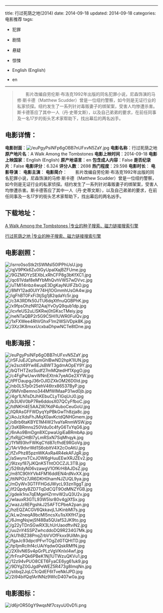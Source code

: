 
---
title: 行过死荫之地(2014)
date: 2014-09-18
updated: 2014-09-18
categories: 电影推荐
tags:
- 犯罪
- 剧情
- 悬疑
- 惊悚

- English (English)
- en
---


> 　　影片改编自劳伦斯·布洛克1992年出版的同名犯罪小说，尼森饰演的马修·斯卡德（Matthew Scudder）曾是一位纽约警察，如今则是无证行业的私家侦探。纽约发生了一系列针对毒贩妻子的绑架案，受害人均惨遭杀害。斯卡德答应了其中一人（丹·史蒂文斯），以及自己弟弟的要求，在前任同事及一名17岁的街头艺术家帮助下，找出幕后的两名凶手。

## **电影详情**：

**电影封面**：<img src="https://image.tmdb.org/t/p/w200/euPgyPsiNFp6gOBB7nUFxvN5ZaY.jpg" alt="/euPgyPsiNFp6gOBB7nUFxvN5ZaY.jpg" title="/euPgyPsiNFp6gOBB7nUFxvN5ZaY.jpg">
**电影名称**：行过死荫之地
**原产地片名**：A Walk Among the Tombstones
**电影上映时间**：2014-09-18
**电影上映国家**：English (English)
**原产地语言**：en
**包含成人内容**：False
**是否纪录片**：False
**电影评分**：6.324
**评分人数**：2698
**热门程度**：29.598
**电影时长**：
**电影导演**：
**电影主演**：
**电影简介**：　　影片改编自劳伦斯·布洛克1992年出版的同名犯罪小说，尼森饰演的马修·斯卡德（Matthew Scudder）曾是一位纽约警察，如今则是无证行业的私家侦探。纽约发生了一系列针对毒贩妻子的绑架案，受害人均惨遭杀害。斯卡德答应了其中一人（丹·史蒂文斯），以及自己弟弟的要求，在前任同事及一名17岁的街头艺术家帮助下，找出幕后的两名凶手。

## **下载地址**：
[A Walk Among the Tombstones |专业的种子搜索、磁力链接搜索引擎](https://movie.amd794.com:2083/?search=A%20Walk%20Among%20the%20Tombstones&ordering=&mode=match_phrase&page_size=10&page=1)

[行过死荫之地 |专业的种子搜索、磁力链接搜索引擎](https://movie.amd794.com:2083/?search=%E8%A1%8C%E8%BF%87%E6%AD%BB%E8%8D%AB%E4%B9%8B%E5%9C%B0&ordering=&mode=match_phrase&page_size=10&page=1)
 

## **电影剧照**：
<img src="https://image.tmdb.org/t/p/original/isrro0soStk2tSWMsI50lPPhUsU.jpg" alt="/isrro0soStk2tSWMsI50lPPhUsU.jpg" title="/isrro0soStk2tSWMsI50lPPhUsU.jpg"><img src="https://image.tmdb.org/t/p/original/qjV9PKk6Zu0IGyUpalXajBZFUme.jpg" alt="/qjV9PKk6Zu0IGyUpalXajBZFUme.jpg" title="/qjV9PKk6Zu0IGyUpalXajBZFUme.jpg"><img src="https://image.tmdb.org/t/p/original/9GZMOYzSEXbLxRhCFP8g3bKfXC1.jpg" alt="/9GZMOYzSEXbLxRhCFP8g3bKfXC1.jpg" title="/9GZMOYzSEXbLxRhCFP8g3bKfXC1.jpg"><img src="https://image.tmdb.org/t/p/original/qc61Vdaf8eMYbMhQvhVW57wDVvc.jpg" alt="/qc61Vdaf8eMYbMhQvhVW57wDVvc.jpg" title="/qc61Vdaf8eMYbMhQvhVW57wDVvc.jpg"><img src="https://image.tmdb.org/t/p/original/uTMI14nbz4wupE3DgKayNUlFZbO.jpg" alt="/uTMI14nbz4wupE3DgKayNUlFZbO.jpg" title="/uTMI14nbz4wupE3DgKayNUlFZbO.jpg"><img src="https://image.tmdb.org/t/p/original/8MY12ad0UlY74Hj1OGmmhUsOA4w.jpg" alt="/8MY12ad0UlY74Hj1OGmmhUsOA4w.jpg" title="/8MY12ad0UlY74Hj1OGmmhUsOA4w.jpg"><img src="https://image.tmdb.org/t/p/original/igFhBT0FxFi3tjSg1j82qdaYc5r.jpg" alt="/igFhBT0FxFi3tjSg1j82qdaYc5r.jpg" title="/igFhBT0FxFi3tjSg1j82qdaYc5r.jpg"><img src="https://image.tmdb.org/t/p/original/c3A3RDfk50JTU6dqXtfnuQGBPhK.jpg" alt="/c3A3RDfk50JTU6dqXtfnuQGBPhK.jpg" title="/c3A3RDfk50JTU6dqXtfnuQGBPhK.jpg"><img src="https://image.tmdb.org/t/p/original/x9fpsOhzNR12AajYvOyQ9qub1dp.jpg" alt="/x9fpsOhzNR12AajYvOyQ9qub1dp.jpg" title="/x9fpsOhzNR12AajYvOyQ9qub1dp.jpg"><img src="https://image.tmdb.org/t/p/original/icvfeUS2uLlSKRwj0tGKscTMeiy.jpg" alt="/icvfeUS2uLlSKRwj0tGKscTMeiy.jpg" title="/icvfeUS2uLlSKRwj0tGKscTMeiy.jpg"><img src="https://image.tmdb.org/t/p/original/neNTaQBP2r5G9C5HI1UWR0FulQv.jpg" alt="/neNTaQBP2r5G9C5HI1UWR0FulQv.jpg" title="/neNTaQBP2r5G9C5HI1UWR0FulQv.jpg"><img src="https://image.tmdb.org/t/p/original/1xFXWee4RhVGhxF1m2WSiVDpk8K.jpg" alt="/1xFXWee4RhVGhxF1m2WSiVDpk8K.jpg" title="/1xFXWee4RhVGhxF1m2WSiVDpk8K.jpg"><img src="https://image.tmdb.org/t/p/original/3Xz3K8mxxUcxbaDhpwNCTe8tDne.jpg" alt="/3Xz3K8mxxUcxbaDhpwNCTe8tDne.jpg" title="/3Xz3K8mxxUcxbaDhpwNCTe8tDne.jpg">

## **电影海报**：
<img src="https://image.tmdb.org/t/p/original/euPgyPsiNFp6gOBB7nUFxvN5ZaY.jpg" alt="/euPgyPsiNFp6gOBB7nUFxvN5ZaY.jpg" title="/euPgyPsiNFp6gOBB7nUFxvN5ZaY.jpg"><img src="https://image.tmdb.org/t/p/original/r5FJuEJCphumGhlBwND2hpK1IUN.jpg" alt="/r5FJuEJCphumGhlBwND2hpK1IUN.jpg" title="/r5FJuEJCphumGhlBwND2hpK1IUN.jpg"><img src="https://image.tmdb.org/t/p/original/e2sct49Yw8EJsBWT3gdmAOpEY9Y.jpg" alt="/e2sct49Yw8EJsBWT3gdmAOpEY9Y.jpg" title="/e2sct49Yw8EJsBWT3gdmAOpEY9Y.jpg"><img src="https://image.tmdb.org/t/p/original/bQTHTZezSudf27mMQtedHf1XpgO.jpg" alt="/bQTHTZezSudf27mMQtedHf1XpgO.jpg" title="/bQTHTZezSudf27mMQtedHf1XpgO.jpg"><img src="https://image.tmdb.org/t/p/original/c4FgPwUwvWNnEXtnk7yeAGe2XYW.jpg" alt="/c4FgPwUwvWNnEXtnk7yeAGe2XYW.jpg" title="/c4FgPwUwvWNnEXtnk7yeAGe2XYW.jpg"><img src="https://image.tmdb.org/t/p/original/tPFDaupgJ36rOJIDZXkOM26D0Id.jpg" alt="/tPFDaupgJ36rOJIDZXkOM26D0Id.jpg" title="/tPFDaupgJ36rOJIDZXkOM26D0Id.jpg"><img src="https://image.tmdb.org/t/p/original/nb0L57p0r25ehV46trx86537ByP.jpg" alt="/nb0L57p0r25ehV46trx86537ByP.jpg" title="/nb0L57p0r25ehV46trx86537ByP.jpg"><img src="https://image.tmdb.org/t/p/original/9MVnBemno344MfWlMaaP31wd0jb.jpg" alt="/9MVnBemno344MfWlMaaP31wd0jb.jpg" title="/9MVnBemno344MfWlMaaP31wd0jb.jpg"><img src="https://image.tmdb.org/t/p/original/4gr1LN1sDtJhKEbuCLyTlGqUrJ0.jpg" alt="/4gr1LN1sDtJhKEbuCLyTlGqUrJ0.jpg" title="/4gr1LN1sDtJhKEbuCLyTlGqUrJ0.jpg"><img src="https://image.tmdb.org/t/p/original/b3U6V0bP7Re6ddosX07QCyFfboC.jpg" alt="/b3U6V0bP7Re6ddosX07QCyFfboC.jpg" title="/b3U6V0bP7Re6ddosX07QCyFfboC.jpg"><img src="https://image.tmdb.org/t/p/original/tdNKH4E5AAZIR7KdP4uboCeuGoU.jpg" alt="/tdNKH4E5AAZIR7KdP4uboCeuGoU.jpg" title="/tdNKH4E5AAZIR7KdP4uboCeuGoU.jpg"><img src="https://image.tmdb.org/t/p/original/lQRAsGFFWDyqYpPBkGwTh8zja8c.jpg" alt="/lQRAsGFFWDyqYpPBkGwTh8zja8c.jpg" title="/lQRAsGFFWDyqYpPBkGwTh8zja8c.jpg"><img src="https://image.tmdb.org/t/p/original/AoJzXdsFhJMqX0avKctdQNHGmem.jpg" alt="/AoJzXdsFhJMqX0avKctdQNHGmem.jpg" title="/AoJzXdsFhJMqX0avKctdQNHGmem.jpg"><img src="https://image.tmdb.org/t/p/original/oBrb6taKBYE1M4W21vaYaRnmWSW.jpg" alt="/oBrb6taKBYE1M4W21vaYaRnmWSW.jpg" title="/oBrb6taKBYE1M4W21vaYaRnmWSW.jpg"><img src="https://image.tmdb.org/t/p/original/3sKBRmns250Vdu0c4fyG6TxYqG6.jpg" alt="/3sKBRmns250Vdu0c4fyG6TxYqG6.jpg" title="/3sKBRmns250Vdu0c4fyG6TxYqG6.jpg"><img src="https://image.tmdb.org/t/p/original/6nAo9BmDgn8XCpwaUgiEaBRmbAp.jpg" alt="/6nAo9BmDgn8XCpwaUgiEaBRmbAp.jpg" title="/6nAo9BmDgn8XCpwaUgiEaBRmbAp.jpg"><img src="https://image.tmdb.org/t/p/original/fxRjjjCHtBl7yLmRSxN7SqMhqyk.jpg" alt="/fxRjjjCHtBl7yLmRSxN7SqMhqyk.jpg" title="/fxRjjjCHtBl7yLmRSxN7SqMhqyk.jpg"><img src="https://image.tmdb.org/t/p/original/1YM93hrFWKqCYd87cfhdE9RGoVg.jpg" alt="/1YM93hrFWKqCYd87cfhdE9RGoVg.jpg" title="/1YM93hrFWKqCYd87cfhdE9RGoVg.jpg"><img src="https://image.tmdb.org/t/p/original/1ArV9dvrWd1S6obItV4X2cOoAtU.jpg" alt="/1ArV9dvrWd1S6obItV4X2cOoAtU.jpg" title="/1ArV9dvrWd1S6obItV4X2cOoAtU.jpg"><img src="https://image.tmdb.org/t/p/original/fZvPhz85pznWKAxRa4R4ekAFJgR.jpg" alt="/fZvPhz85pznWKAxRa4R4ekAFJgR.jpg" title="/fZvPhz85pznWKAxRa4R4ekAFJgR.jpg"><img src="https://image.tmdb.org/t/p/original/aSwynxTCxJOW6gHuuEEwXRJZEv2.jpg" alt="/aSwynxTCxJOW6gHuuEEwXRJZEv2.jpg" title="/aSwynxTCxJOW6gHuuEEwXRJZEv2.jpg"><img src="https://image.tmdb.org/t/p/original/9Izxyf87jJKQnK5ThtOOCZJL3TB.jpg" alt="/9Izxyf87jJKQnK5ThtOOCZJL3TB.jpg" title="/9Izxyf87jJKQnK5ThtOOCZJL3TB.jpg"><img src="https://image.tmdb.org/t/p/original/526tdyN06vzawgV1OfKrH8AJDsZ.jpg" alt="/526tdyN06vzawgV1OfKrH8AJDsZ.jpg" title="/526tdyN06vzawgV1OfKrH8AJDsZ.jpg"><img src="https://image.tmdb.org/t/p/original/m81C90hYVk4FM16ddlEN4rdNvXX.jpg" alt="/m81C90hYVk4FM16ddlEN4rdNvXX.jpg" title="/m81C90hYVk4FM16ddlEN4rdNvXX.jpg"><img src="https://image.tmdb.org/t/p/original/ttiNPOz7JR6DKH0hamNJZUQL9ya.jpg" alt="/ttiNPOz7JR6DKH0hamNJZUQL9ya.jpg" title="/ttiNPOz7JR6DKH0hamNJZUQL9ya.jpg"><img src="https://image.tmdb.org/t/p/original/mDyWv3GTFFHGdJWycL93zn1lggT.jpg" alt="/mDyWv3GTFFHGdJWycL93zn1lggT.jpg" title="/mDyWv3GTFFHGdJWycL93zn1lggT.jpg"><img src="https://image.tmdb.org/t/p/original/lf2QpdyBZD7TqDdCQT9OdMNZYGB.jpg" alt="/lf2QpdyBZD7TqDdCQT9OdMNZYGB.jpg" title="/lf2QpdyBZD7TqDdCQT9OdMNZYGB.jpg"><img src="https://image.tmdb.org/t/p/original/gdeik1nx7qEMgeHZrmvW2uQ3U2v.jpg" alt="/gdeik1nx7qEMgeHZrmvW2uQ3U2v.jpg" title="/gdeik1nx7qEMgeHZrmvW2uQ3U2v.jpg"><img src="https://image.tmdb.org/t/p/original/wIauxR3GTL93W5Isr80v4gjXfSx.jpg" alt="/wIauxR3GTL93W5Isr80v4gjXfSx.jpg" title="/wIauxR3GTL93W5Isr80v4gjXfSx.jpg"><img src="https://image.tmdb.org/t/p/original/wazJzREPgshkJ25AFTCPbeA2pan.jpg" alt="/wazJzREPgshkJ25AFTCPbeA2pan.jpg" title="/wazJzREPgshkJ25AFTCPbeA2pan.jpg"><img src="https://image.tmdb.org/t/p/original/hzEQZACGV6QkkavjL1JKinbMl7s.jpg" alt="/hzEQZACGV6QkkavjL1JKinbMl7s.jpg" title="/hzEQZACGV6QkkavjL1JKinbMl7s.jpg"><img src="https://image.tmdb.org/t/p/original/kLw2neqA9bcMl5ncsXu1isXKfH7.jpg" alt="/kLw2neqA9bcMl5ncsXu1isXKfH7.jpg" title="/kLw2neqA9bcMl5ncsXu1isXKfH7.jpg"><img src="https://image.tmdb.org/t/p/original/6JmgNsjwjSf48Ba5QUafS2JK9to.jpg" alt="/6JmgNsjwjSf48Ba5QUafS2JK9to.jpg" title="/6JmgNsjwjSf48Ba5QUafS2JK9to.jpg"><img src="https://image.tmdb.org/t/p/original/g22yTDnSGwRX3LhUrUaodftviN2.jpg" alt="/g22yTDnSGwRX3LhUrUaodftviN2.jpg" title="/g22yTDnSGwRX3LhUrUaodftviN2.jpg"><img src="https://image.tmdb.org/t/p/original/uu2nY4SSPZwhcddoDQ9R234G7Mk.jpg" alt="/uu2nY4SSPZwhcddoDQ9R234G7Mk.jpg" title="/uu2nY4SSPZwhcddoDQ9R234G7Mk.jpg"><img src="https://image.tmdb.org/t/p/original/kU1hBZ38PnqZrbVVOfFkxx9UiMn.jpg" alt="/kU1hBZ38PnqZrbVVOfFkxx9UiMn.jpg" title="/kU1hBZ38PnqZrbVVOfFkxx9UiMn.jpg"><img src="https://image.tmdb.org/t/p/original/fgaJc93dpctPFvrTOgZd0TQHtTD.jpg" alt="/fgaJc93dpctPFvrTOgZd0TQHtTD.jpg" title="/fgaJc93dpctPFvrTOgZd0TQHtTD.jpg"><img src="https://image.tmdb.org/t/p/original/tp1jmRcIhf4cUAiYqdw0QskRMfN.jpg" alt="/tp1jmRcIhf4cUAiYqdw0QskRMfN.jpg" title="/tp1jmRcIhf4cUAiYqdw0QskRMfN.jpg"><img src="https://image.tmdb.org/t/p/original/2XlIvN6Sv4pGrPLzVgVKnlxl4wf.jpg" alt="/2XlIvN6Sv4pGrPLzVgVKnlxl4wf.jpg" title="/2XlIvN6Sv4pGrPLzVgVKnlxl4wf.jpg"><img src="https://image.tmdb.org/t/p/original/frFnxPQk6PBeK1Nj1UTWzuQKVu1.jpg" alt="/frFnxPQk6PBeK1Nj1UTWzuQKVu1.jpg" title="/frFnxPQk6PBeK1Nj1UTWzuQKVu1.jpg"><img src="https://image.tmdb.org/t/p/original/12z94vPUO8CET6FyaCE6yg61uk9.jpg" alt="/12z94vPUO8CET6FyaCE6yg61uk9.jpg" title="/12z94vPUO8CET6FyaCE6yg61uk9.jpg"><img src="https://image.tmdb.org/t/p/original/9DYgZ0GJgdPeWEZ5R473g8ImqNn.jpg" alt="/9DYgZ0GJgdPeWEZ5R473g8ImqNn.jpg" title="/9DYgZ0GJgdPeWEZ5R473g8ImqNn.jpg"><img src="https://image.tmdb.org/t/p/original/stibq2JqLC1cQdEF6tTveNklJPD.jpg" alt="/stibq2JqLC1cQdEF6tTveNklJPD.jpg" title="/stibq2JqLC1cQdEF6tTveNklJPD.jpg"><img src="https://image.tmdb.org/t/p/original/2i94bifQqfArlNNz9WlcD407w0a.jpg" alt="/2i94bifQqfArlNNz9WlcD407w0a.jpg" title="/2i94bifQqfArlNNz9WlcD407w0a.jpg">

## **电影图标**：
<img src="https://image.tmdb.org/t/p/original/d6jrOR50gY9wqsNf7csyuU0vD1i.png" alt="/d6jrOR50gY9wqsNf7csyuU0vD1i.png" title="/d6jrOR50gY9wqsNf7csyuU0vD1i.png">
